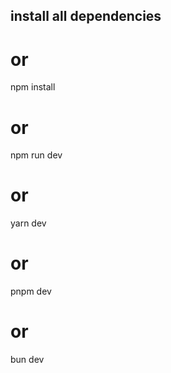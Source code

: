 
## install all dependencies
# or
npm install
# or
npm run dev

# or
yarn dev
# or
pnpm dev
# or
bun dev
```


